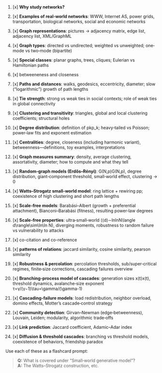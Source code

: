 1. [x] **Why study networks?**

2. [x] **Examples of real‐world networks**: WWW, Internet AS, power grids, transportation, biological networks, social and economic networks

3. [x] **Graph representations**: pictures → adjacency matrix, edge list, adjacency list, XML/GraphML

4. [x] **Graph types**: directed vs undirected; weighted vs unweighted; one‐mode vs two‐mode (bipartite)

5. [x] **Special classes**: planar graphs, trees, cliques; Eulerian vs Hamiltonian paths

6. [x] betweeneness and closeness

7. [x] **Paths and distances**: walks, geodesics, eccentricity, diameter; slow (“logarithmic”) growth of path lengths

8. [x] **Tie strength**: strong vs weak ties in social contexts; role of weak ties in global connectivity

9. [x] **Clustering and transitivity**: triangles, global and local clustering coefficients; structural holes

10. [x] **Degree distribution**: definition of pkp_k; heavy‐tailed vs Poisson; power‐law fits and exponent estimation

11. [x] **Centralities**: degree, closeness (including harmonic variant), betweenness—definitions, toy examples, interpretations

12. [x] **Graph measures summary**: density, average clustering, assortativity, diameter; how to compute and what they tell

13. [x] **Random‐graph models (Erdős–Rényi)**: G(N,p)G(N,p), degree distribution, giant‐component threshold, small‐world effect, clustering → 0

14. [x] **Watts–Strogatz small‐world model**: ring lattice + rewiring pp; coexistence of high clustering and short path lengths

15. [x] **Scale‐free models**: Barabási–Albert (growth + preferential attachment), Bianconi–Barabási (fitness), resulting power‐law degrees

16. [x] **Scale‐free properties**: ultra‐small‐world (⟨d⟩∼ln⁡ln⁡N\langle d\rangle\sim\ln\ln N), diverging moments, robustness to random failure vs vulnerability to attacks

17. [x] co-citation and co-reference

18. [x] **patterns of relations**: jaccard similarity, cosine similarity, pearson similarity

19. [x] **Robustness & percolation**: percolation thresholds, sub/super‐critical regimes, finite‐size corrections, cascading failures overview

20. [x] **Branching‐process model of cascades**: generation sizes x(t)x(t), threshold dynamics, avalanche‐size exponent τ=γ/(γ−1)\tau=\gamma/(\gamma-1)

21. [x] **Cascading‐failure models**: load redistribution, neighbor overload, domino effects, Motter’s cascade‐control strategy

22. [x] **Community detection**: Girvan–Newman (edge‐betweenness), Louvain, Leiden; modularity, algorithmic trade‐offs

23. [x] **Link prediction**: Jaccard coefficient, Adamic–Adar index

24. [x] **Diffusion & threshold cascades**: branching vs threshold models, coexistence of behaviors, friendship paradox

Use each of these as a flashcard prompt:

> **Q:** What is covered under “Small‐world generative model”?  
> **A:** The Watts–Strogatz construction, etc.

